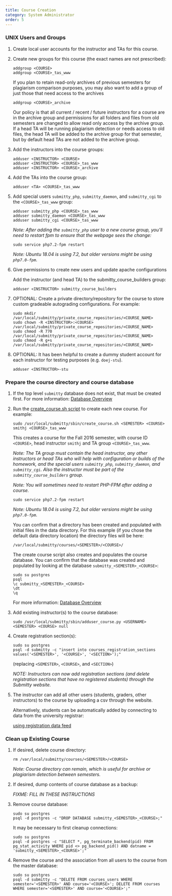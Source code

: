 ```yaml
---
title: Course Creation
category: System Administrator
order: 5
---
```



### UNIX Users and Groups

1. Create local user accounts for the instructor and TAs for this course.

2. Create new groups for this course (the exact names are not prescribed):

   ```
   addgroup <COURSE>
   addgroup <COURSE>_tas_www
   ```

   If you plan to retain read-only archives of previous semesters for
   plagiarism comparison purposes, you may also want to add a group of
   just those that need access to the archives

   ```
   addgroup <COURSE>_archive
   ```

   Our policy is that all current / recent / future instructors for a course are in the archive group and permissions
   for all folders and files from old semesters are changed to allow read only access by the archive group. If a head
   TA will be running plagiarism detection or needs access to old files, the head TA will be added to the archive
   group for that semester, but by default head TAs are not added to the archive group.


3. Add the instructors into the course groups:

   ```
   adduser <INSTRUCTOR> <COURSE>
   adduser <INSTRUCTOR> <COURSE>_tas_www
   adduser <INSTRUCTOR> <COURSE>_archive
   ```

5. Add the TAs into the course group:

   ```
   adduser <TA> <COURSE>_tas_www
   ```

6. Add special users `submitty_php`, `submitty_daemon`, and `submitty_cgi` to the `<COURSE>_tas_www` group:

   ```
   adduser submitty_php <COURSE>_tas_www
   adduser submitty_daemon <COURSE>_tas_www
   adduser submitty_cgi <COURSE>_tas_www
   ```

   _Note: After adding the `submitty_php` user to a new course group, you'll
   need to restart fpm to ensure that the webpage sees the change:_

   ```
   sudo service php7.2-fpm restart
   ```

   _Note: Ubuntu 18.04 is using 7.2, but older versions might be using `php7.0-fpm`._


7. Give permissions to create new users and update apache configurations

   Add the instructor (and head TA) to the submitty_course_builders group:

      ```
      adduser <INSTRUCTOR> submitty_course_builders
      ```


8. OPTIONAL: Create a private directory/repository for the course to
   store custom gradeable autograding configurations.  For example:

   ```
   sudo mkdir /var/local/submitty/private_course_repositories/<COURSE_NAME>
   sudo chown -R <INSTRUCTOR>:<COURSE> /var/local/submitty/private_course_repositories/<COURSE_NAME>
   sudo chmod -R 770 /var/local/submitty/private_course_repositories/<COURSE_NAME>
   sudo chmod -R g+s /var/local/submitty/private_course_repositories/<COURSE_NAME>
   ```


9. OPTIONAL: It has been helpful to create a dummy student account for
   each instructor for testing purposes (e.g. `doej-stu`).

   ```
   adduser <INSTRUCTOR>-stu
   ```




### Prepare the course directory and course database


1. If the top level `submitty` database does not exist, that must be
   created first.  For more information: [Database Overview](database_overview)


2. Run the [create_course.sh script](https://github.com/Submitty/Submitty/blob/master/bin/create_course.sh)
   to create each new course.  For example:

   ```
   sudo /usr/local/submitty/sbin/create_course.sh <SEMESTER> <COURSE> smithj <COURSE>_tas_www
   ```

   This creates a course for the Fall 2016 semester, with course ID
   `<COURSE>`, head instructor `smithj` and TA group
   `<COURSE>_tas_www`.

   _Note: The TA group must contain the head instructor, any other
   instructors or head TAs who will help with configuration or builds
   of the homework, and the special users `submitty_php`, `submitty_daemon`, and `submitty_cgi`.  Also
   the instructor must be part of the `submitty_course_builders` group._

   _Note: You will sometimes need to restart PHP-FPM after adding a course._
   ```
   sudo service php7.2-fpm restart
   ```

   _Note: Ubuntu 18.04 is using 7.2, but older versions might be using `php7.0-fpm`._

   You can confirm that a directory has been created and populated
   with initial files in the data directory.  For this example (if you
   chose the default data directory location) the directory files will
   be here:

   ```
   /var/local/submitty/courses/<SEMESTER>/<COURSE>/
   ```

   The create course script also creates and populates the course
   database.  You can confirm that the database was created and
   populated by looking at the database
   `submitty_<SEMESTER>_<COURSE>`:

   ```
   sudo su postgres
   psql
   \c submitty_<SEMESTER>_<COURSE>
   \dt
   \q
   ```

   For more information: [Database Overview](database_overview)


3. Add existing instructor(s) to the course database:

   ```
   sudo /usr/local/submitty/sbin/adduser_course.py <USERNAME> <SEMESTER> <COURSE> null
   ```


4. Create registration section(s):

   ```
   sudo su postgres
   psql -d submitty -c "insert into courses_registration_sections values('<SEMESTER>', '<COURSE>', '<SECTION>');"
   ```

   (replacing `<SEMESTER>`, `<COURSE>`, and `<SECTION>`)

   _NOTE: Instructors can now add registration sections (and delete
   registration sections that have no registered students) through the
   Submitty website._


5. The instructor can add all other users (students, graders, other
   instructors) to the course by uploading a csv through the website.


   Alternatively, students can be automatically added by connecting to
   data from the university registrar:

   [using registration data feed](https://github.com/Submitty/SysadminTools/tree/master/student_auto_feed)



### Clean up Existing Course


1.  If desired, delete course directory:

    ```
    rm /var/local/submitty/courses/<SEMESTER>/<COURSE>
    ```

    _Note: Course directory can remain, which is useful for archive or
    plagiarism detection between semesters._


2.  If desired, dump contents of course database as a backup:

    _FIXME: FILL IN THESE INSTRUCTIONS_


3.  Remove course database:

    ```
    sudo su postgres
    psql -d postgres -c "DROP DATABASE submitty_<SEMESTER>_<COURSE>;"
    ```

    It may be necessary to first cleanup connections:

    ```
    sudo su postgres
    psql -d postgres -c "SELECT *, pg_terminate_backend(pid) FROM pg_stat_activity WHERE pid <> pg_backend_pid() AND datname = 'submitty_<SEMESTER>_<COURSE>';"
    ```


4.  Remove the course and the association from all users to the course from the master database:

    ```
    sudo su postgres
    psql -d submitty -c "DELETE FROM courses_users WHERE semester='<SEMESTER>' AND course='<COURSE>'; DELETE FROM courses WHERE semester='<SEMESTER>' AND course='<COURSE>';"
    ```
